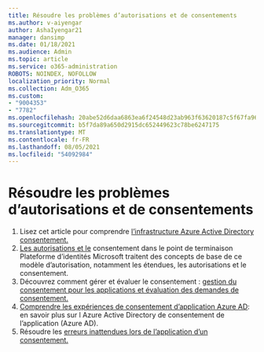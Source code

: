 ```yaml
---
title: Résoudre les problèmes d’autorisations et de consentements
ms.author: v-aiyengar
author: AshaIyengar21
manager: dansimp
ms.date: 01/18/2021
ms.audience: Admin
ms.topic: article
ms.service: o365-administration
ROBOTS: NOINDEX, NOFOLLOW
localization_priority: Normal
ms.collection: Adm_O365
ms.custom:
- "9004353"
- "7782"
ms.openlocfilehash: 20abe52d6daa6863ea6f24548d23ab963f63620187c5f67fa9616c0efd428b91
ms.sourcegitcommit: b5f7da89a650d2915dc652449623c78be6247175
ms.translationtype: MT
ms.contentlocale: fr-FR
ms.lasthandoff: 08/05/2021
ms.locfileid: "54092984"
---
```

# <a name="troubleshoot-permissions-and-consents"></a>Résoudre les problèmes d’autorisations et de consentements

1. Lisez cet article pour comprendre [l’infrastructure Azure Active Directory consentement.](https://docs.microsoft.com/azure/active-directory/develop/consent-framework)
1. [Les autorisations et le](https://docs.microsoft.com/azure/active-directory/develop/v2-permissions-and-consent) consentement dans le point de terminaison Plateforme d’identités Microsoft traitent des concepts de base de ce modèle d’autorisation, notamment les étendues, les autorisations et le consentement.
1. Découvrez comment gérer et évaluer le consentement : [gestion du consentement pour les applications et évaluation des demandes de consentement.](https://docs.microsoft.com/azure/active-directory/manage-apps/manage-consent-requests#evaluating-a-request-for-tenant-wide-admin-consent)
1. [Comprendre les expériences de consentement d’application Azure AD](https://docs.microsoft.com/azure/active-directory/develop/application-consent-experience): en savoir plus sur l Azure Active Directory de consentement de l’application (Azure AD).
1. Résoudre les [erreurs inattendues lors de l’application d’un consentement.](https://docs.microsoft.com/azure/active-directory/manage-apps/application-sign-in-unexpected-user-consent-error)
